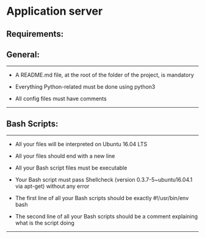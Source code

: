# Application server

## Requirements:

## General:
---

 * A README.md file, at the root of the folder of the project, is mandatory

 * Everything Python-related must be done using python3

 * All config files must have comments

---

## Bash Scripts:
---

 * All your files will be interpreted on Ubuntu 16.04 LTS

 * All your files should end with a new line

 * All your Bash script files must be executable

 * Your Bash script must pass Shellcheck (version 0.3.7-5~ubuntu16.04.1 via apt-get) without any error

 * The first line of all your Bash scripts should be exactly #!/usr/bin/env bash

 * The second line of all your Bash scripts should be a comment explaining what is the script doing

---
